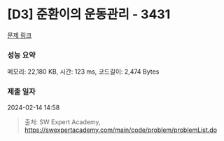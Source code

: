 # [D3] 준환이의 운동관리 - 3431 

[문제 링크](https://swexpertacademy.com/main/code/problem/problemDetail.do?contestProbId=AWE_ZXcqAAMDFAV2) 

### 성능 요약

메모리: 22,180 KB, 시간: 123 ms, 코드길이: 2,474 Bytes

### 제출 일자

2024-02-14 14:58



> 출처: SW Expert Academy, https://swexpertacademy.com/main/code/problem/problemList.do